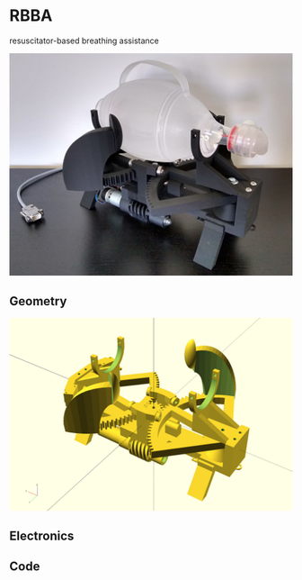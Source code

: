 # RBBA
resuscitator-based breathing assistance


![device_photo](https://github.com/jkerdels/RBBA/blob/master/rbba-dev.jpg?raw=true "device prototype")


## Geometry

![parametric_geometry](https://github.com/jkerdels/RBBA/blob/master/rbba-openscad.jpg?raw=true "device geometry")

## Electronics



## Code
